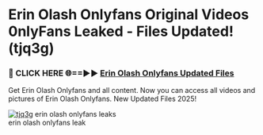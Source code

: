 # Erin Olash Onlyfans Original Videos 0nlyFans Leaked - Files Updated! (tjq3g)

<h3>🔴 CLICK HERE 🌐==►► <a href="https://tinyurl.com/4seja8ks" rel="nofollow">Erin Olash Onlyfans Updated Files</a></h3>

Get Erin Olash Onlyfans and all content. Now you can access all videos and pictures of Erin Olash Onlyfans. New Updated Files 2025!

[![tjq3g](https://i.imgur.com/EWjZXRe.gif)](https://tinyurl.com/4seja8ks)
erin olash onlyfans leaks<br>
erin olash onlyfans leak